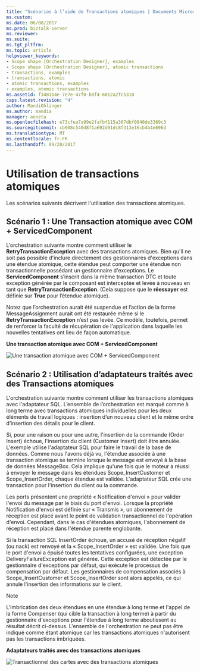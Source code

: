 ```yaml
---
title: "Scénarios à l’aide de Transactions atomiques | Documents Microsoft"
ms.custom: 
ms.date: 06/08/2017
ms.prod: biztalk-server
ms.reviewer: 
ms.suite: 
ms.tgt_pltfrm: 
ms.topic: article
helpviewer_keywords:
- Scope shape [Orchestration Designer], examples
- Scope shape [Orchestration Designer], atomic transactions
- transactions, examples
- transactions, atomic
- atomic transactions, examples
- examples, atomic transactions
ms.assetid: f3481b4e-7e7e-47f0-b8f4-6012a2fc5310
caps.latest.revision: "4"
author: MandiOhlinger
ms.author: mandia
manager: anneta
ms.openlocfilehash: e73cfea7a99e2fafbf115a367dbf0840de3369c3
ms.sourcegitcommit: cb908c540d8f1a692d01dc8f313e16cb4b4e696d
ms.translationtype: MT
ms.contentlocale: fr-FR
ms.lasthandoff: 09/20/2017
---
```

# <a name="scenarios-using-atomic-transactions"></a>Utilisation de transactions atomiques
Les scénarios suivants décrivent l'utilisation des transactions atomiques.  
  
## <a name="scenario-1-an-atomic-transaction-with-com-servicedcomponent"></a>Scénario 1 : Une Transaction atomique avec COM + ServicedComponent  
 L’orchestration suivante montre comment utiliser le **RetryTransactionException** avec des transactions atomiques. Bien qu'il ne soit pas possible d'inclure directement des gestionnaires d'exceptions dans une étendue atomique, cette étendue peut comporter une étendue non transactionnelle possédant un gestionnaire d'exceptions. Le **ServicedComponent** s’inscrit dans la même transaction DTC et toute exception générée par le composant est interceptée et levée à nouveau en tant que **RetryTransactionException**. (Cela suppose que le **réessayer** est définie sur **True** pour l’étendue atomique).  
  
 Notez que l’orchestration aurait été suspendue et l’action de la forme MessageAssignment aurait ont été restaurée même si le **RetryTransactionException** n’est pas levée. Ce modèle, toutefois, permet de renforcer la faculté de récupération de l'application dans laquelle les nouvelles tentatives ont lieu de façon automatique.  
  
 **Une transaction atomique avec COM + ServicedComponent**  
  
 ![Une transaction atomique avec COM &#43; ServicedComponent](../core/media/bts-trans-orch-fig5.gif "BTS_Trans_Orch_Fig5")  
  
## <a name="scenario-2-using-transacted-adapters-with-atomic-transactions"></a>Scénario 2 : Utilisation d’adaptateurs traités avec des Transactions atomiques  
 L'orchestration suivante montre comment utiliser les transactions atomiques avec l'adaptateur SQL. L’ensemble de l’orchestration est marqué comme à long terme avec transactions atomiques individuelles pour les deux éléments de travail logiques : insertion d’un nouveau client et le même ordre d’insertion des détails pour le client.  
  
 Si, pour une raison ou pour une autre, l'insertion de la commande (Order Insert) échoue, l'insertion du client (Customer Insert) doit être annulée. L'exemple utilise l'adaptateur SQL pour faire le travail de la base de données. Comme nous l'avons déjà vu, l'étendue associée à une transaction atomique se termine lorsque le message est envoyé à la base de données MessageBox. Cela implique qu'une fois que le moteur a réussi à envoyer le message dans les étendues Scope_InsertCustomer et Scope_InsertOrder, chaque étendue est validée. L'adaptateur SQL crée une transaction pour l'insertion du client ou la commande.  
  
 Les ports présentent une propriété « Notification d'envoi » pour valider l'envoi du message par le biais du port d'envoi. Lorsque la propriété Notification d'envoi est définie sur « Transmis », un abonnement de réception est placé avant le point de validation transactionnel de l'opération d'envoi. Cependant, dans le cas d'étendues atomiques, l'abonnement de réception est placé dans l'étendue parente englobante.  
  
 Si la transaction SQL InsertOrder échoue, un accusé de réception négatif (ou nack) est renvoyé et la « Scope_InsertOrder » est validée. Une fois que le port d'envoi a épuisé toutes les tentatives configurées, une exception DeliveryFailureException est générée. Cette exception est détectée par le gestionnaire d'exceptions par défaut, qui exécute le processus de compensation par défaut. Les gestionnaires de compensation associés à Scope_InsertCustomer et Scope_InsertOrder sont alors appelés, ce qui annule l'insertion des informations sur le client.  
  
> [!NOTE]
>  L'imbrication des deux étendues en une étendue à long terme et l'appel de la forme Compenser (qui cible la transaction à long terme) à partir du gestionnaire d'exceptions pour l'étendue à long terme aboutissent au résultat décrit ci-dessus. L'ensemble de l'orchestration ne peut pas être indiqué comme étant atomique car les transactions atomiques n'autorisent pas les transactions imbriquées.  
  
 **Adaptateurs traités avec des transactions atomiques**  
  
 ![Transactionnel des cartes avec des transactions atomiques](../core/media/bts-trans-orch-fig6.gif "BTS_Trans_Orch_Fig6")